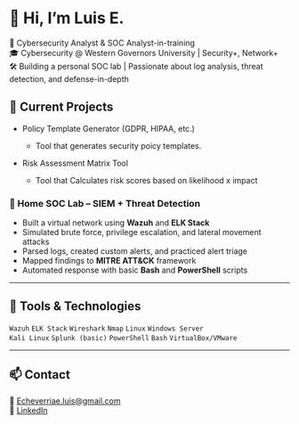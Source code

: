 # 👋 Hi, I’m Luis E.

🔐 Cybersecurity Analyst & SOC Analyst-in-training  
🎓 Cybersecurity @ Western Governors University | Security+, Network+  
🛠️ Building a personal SOC lab | Passionate about log analysis, threat detection, and defense-in-depth

## 🧪 Current Projects
- Policy Template Generator (GDPR, HIPAA, etc.)
  -  Tool that generates security poicy templates.
 
- Risk Assessment Matrix Tool
  -  Tool that Calculates risk scores based on likelihood x impact
 

### 🧠 Home SOC Lab – SIEM + Threat Detection
- Built a virtual network using **Wazuh** and **ELK Stack**
- Simulated brute force, privilege escalation, and lateral movement attacks
- Parsed logs, created custom alerts, and practiced alert triage
- Mapped findings to **MITRE ATT&CK** framework
- Automated response with basic **Bash** and **PowerShell** scripts

---

## 🧰 Tools & Technologies

`Wazuh` `ELK Stack` `Wireshark` `Nmap` `Linux` `Windows Server`  
`Kali Linux` `Splunk (basic)` `PowerShell` `Bash` `VirtualBox/VMware`

---

## 📫 Contact
📧 Echeverriae.luis@gmail.com  
🔗 [LinkedIn](https://www.linkedin.com/in/certifiedcyber/)
